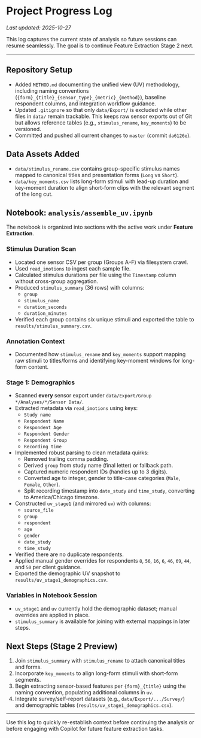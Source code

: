 # Project Progress Log

_Last updated: 2025-10-27_

This log captures the current state of analysis so future sessions can resume seamlessly. The goal is to continue Feature Extraction Stage 2 next.

---

## Repository Setup
- Added `METHOD.md` documenting the unified view (UV) methodology, including naming conventions (`{form}_{title}_{sensor_type}_{metric}_{method}`), baseline respondent columns, and integration workflow guidance.
- Updated `.gitignore` so that only `data/Export/` is excluded while other files in `data/` remain trackable. This keeps raw sensor exports out of Git but allows reference tables (e.g., `stimulus_rename`, `key_moments`) to be versioned.
- Committed and pushed all current changes to `master` (commit `da6126e`).

## Data Assets Added
- `data/stimulus_rename.csv` contains group-specific stimulus names mapped to canonical titles and presentation forms (`Long` vs `Short`).
- `data/key_moments.csv` lists long-form stimuli with lead-up duration and key-moment duration to align short-form clips with the relevant segment of the long cut.

## Notebook: `analysis/assemble_uv.ipynb`
The notebook is organized into sections with the active work under **Feature Extraction**.

### Stimulus Duration Scan
- Located one sensor CSV per group (Groups A–F) via filesystem crawl.
- Used `read_imotions` to ingest each sample file.
- Calculated stimulus durations per file using the `Timestamp` column without cross-group aggregation.
- Produced `stimulus_summary` (36 rows) with columns:
  - `group`
  - `stimulus_name`
  - `duration_seconds`
  - `duration_minutes`
- Verified each group contains six unique stimuli and exported the table to `results/stimulus_summary.csv`.

### Annotation Context
- Documented how `stimulus_rename` and `key_moments` support mapping raw stimuli to titles/forms and identifying key-moment windows for long-form content.

### Stage 1: Demographics
- Scanned **every** sensor export under `data/Export/Group */Analyses/*/Sensor Data/`.
- Extracted metadata via `read_imotions` using keys:
  - `Study name`
  - `Respondent Name`
  - `Respondent Age`
  - `Respondent Gender`
  - `Respondent Group`
  - `Recording time`
- Implemented robust parsing to clean metadata quirks:
  - Removed trailing comma padding.
  - Derived `group` from study name (final letter) or fallback path.
  - Captured numeric respondent IDs (handles up to 3 digits).
  - Converted age to integer, gender to title-case categories (`Male`, `Female`, `Other`).
  - Split recording timestamp into `date_study` and `time_study`, converting to America/Chicago timezone.
- Constructed `uv_stage1` (and mirrored `uv`) with columns:
  - `source_file`
  - `group`
  - `respondent`
  - `age`
  - `gender`
  - `date_study`
  - `time_study`
- Verified there are no duplicate respondents.
- Applied manual gender overrides for respondents `8`, `56`, `16`, `6`, `46`, `69`, `44`, and `50` per client guidance.
- Exported the demographic UV snapshot to `results/uv_stage1_demographics.csv`.

### Variables in Notebook Session
- `uv_stage1` and `uv` currently hold the demographic dataset; manual overrides are applied in place.
- `stimulus_summary` is available for joining with external mappings in later steps.

## Next Steps (Stage 2 Preview)
1. Join `stimulus_summary` with `stimulus_rename` to attach canonical titles and forms.
2. Incorporate `key_moments` to align long-form stimuli with short-form segments.
3. Begin extracting sensor-based features per `{form}_{title}` using the naming convention, populating additional columns in `uv`.
4. Integrate survey/self-report datasets (e.g., `data/Export/.../Survey/`) and demographic tables (`results/uv_stage1_demographics.csv`).

---
Use this log to quickly re-establish context before continuing the analysis or before engaging with Copilot for future feature extraction tasks.